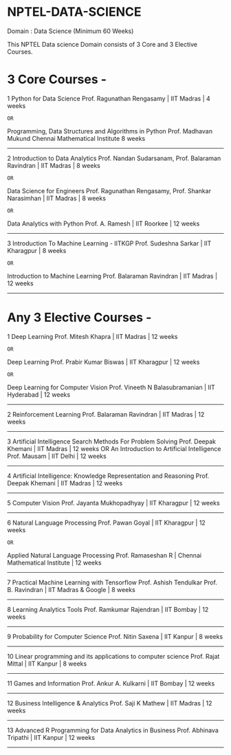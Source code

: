 # NPTEL-DATA-SCIENCE
Domain : Data Science (Minimum 60 Weeks)

This NPTEL Data science Domain consists of 3 Core and 3 Elective Courses.

# 3 Core Courses - 

1	Python for Data Science	Prof. Ragunathan Rengasamy	| IIT Madras	| 4 weeks

    OR
   
  Programming, Data Structures and Algorithms in Python	Prof. Madhavan Mukund	Chennai Mathematical Institute	8 weeks

-------------------------------------------------------------------------------------------------------------------------------------
2	Introduction to Data Analytics	Prof. Nandan Sudarsanam, Prof. Balaraman Ravindran	| IIT Madras |	8 weeks

    OR
   
  Data Science for Engineers	Prof. Ragunathan Rengasamy, Prof. Shankar Narasimhan	| IIT Madras	| 8 weeks
  
    OR
  
  Data Analytics with Python	Prof. A. Ramesh	| IIT Roorkee	| 12 weeks

 --------------------------------------------------------------------------------------------------------------------------------------- 

3	Introduction To Machine Learning - IITKGP	Prof. Sudeshna Sarkar	| IIT Kharagpur |	8 weeks

    OR
   
   Introduction to Machine Learning	Prof. Balaraman Ravindran	| IIT Madras |	12 weeks
   
-----------------------------------------------------------------------------------------------------------------------------------------------

# Any 3 Elective Courses - 

1	Deep Learning	Prof. Mitesh Khapra	| IIT Madras	| 12 weeks

    OR

Deep Learning	Prof. Prabir Kumar Biswas	| IIT Kharagpur	| 12 weeks

    OR

Deep Learning for Computer Vision	Prof. Vineeth N Balasubramanian	| IIT Hyderabad	| 12 weeks

-----------------------------------------------------------------------------------------------------------------------------------------------

2	Reinforcement Learning	Prof. Balaraman Ravindran |	IIT Madras	| 12 weeks

-----------------------------------------------------------------------------------------------------------------------------------------------

3	Artificial Intelligence Search Methods For Problem Solving	Prof. Deepak Khemani	| IIT Madras	| 12 weeks
OR
An Introduction to Artificial Intelligence	Prof. Mausam	| IIT Delhi	| 12 weeks

-----------------------------------------------------------------------------------------------------------------------------------------------

4	Artificial Intelligence: Knowledge Representation and Reasoning	Prof. Deepak Khemani	| IIT Madras	| 12 weeks

-----------------------------------------------------------------------------------------------------------------------------------------------	

5		Computer Vision	Prof. Jayanta Mukhopadhyay	| IIT Kharagpur	| 12 weeks

-----------------------------------------------------------------------------------------------------------------------------------------------

6		Natural Language Processing	Prof. Pawan Goyal	| IIT Kharagpur	| 12 weeks
	
	OR
Applied Natural Language Processing	Prof. Ramaseshan R	| Chennai Mathematical Institute	| 12 weeks

-----------------------------------------------------------------------------------------------------------------------------------------------

7		Practical Machine Learning with Tensorflow	Prof. Ashish Tendulkar Prof. B. Ravindran	| IIT Madras & Google	| 8 weeks

-----------------------------------------------------------------------------------------------------------------------------------------------

8		Learning Analytics Tools	Prof. Ramkumar Rajendran	| IIT Bombay	| 12 weeks

-----------------------------------------------------------------------------------------------------------------------------------------------

9		Probability for Computer Science	Prof. Nitin Saxena	| IIT Kanpur	| 8 weeks

-----------------------------------------------------------------------------------------------------------------------------------------------	

10		Linear programming and its applications to computer science	Prof. Rajat Mittal	| IIT Kanpur	| 8 weeks	

-----------------------------------------------------------------------------------------------------------------------------------------------

11		Games and Information	Prof. Ankur A. Kulkarni	| IIT Bombay	| 12 weeks	

-----------------------------------------------------------------------------------------------------------------------------------------------

12		Business Intelligence & Analytics	Prof. Saji K Mathew	| IIT Madras	| 12 weeks	

-----------------------------------------------------------------------------------------------------------------------------------------------

13		Advanced R Programming for Data Analytics in Business	Prof. Abhinava Tripathi	| IIT Kanpur	| 12 weeks

-----------------------------------------------------------------------------------------------------------------------------------------------
